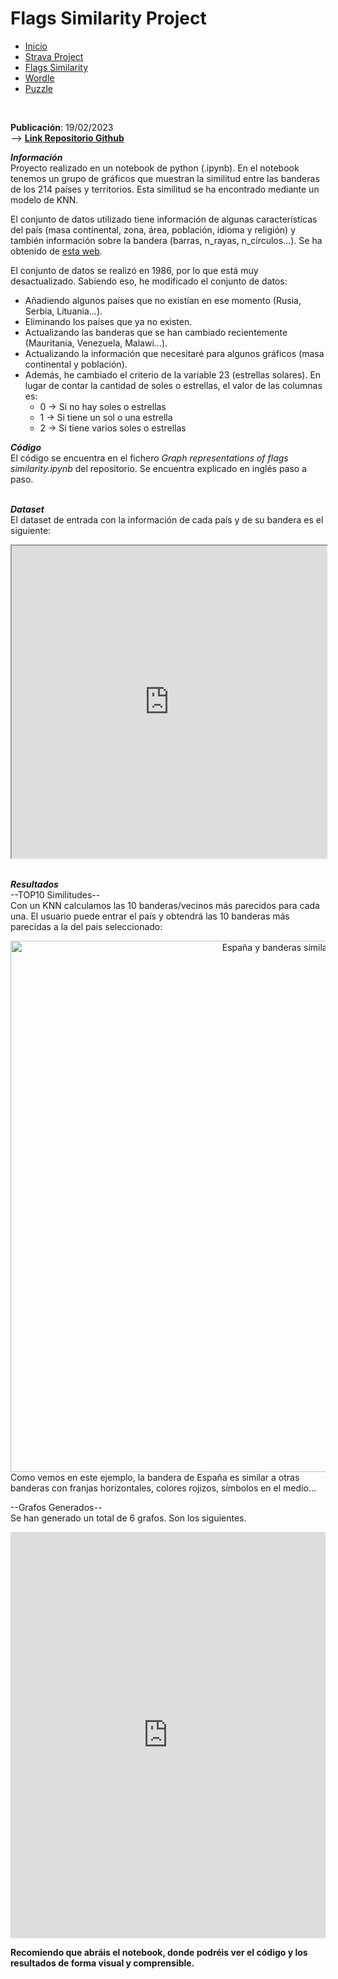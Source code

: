 # Flags Similarity Project

<div class="tabs">
  <ul>
    <li><a href="../">Inicio</a></li>
    <li><a href="/Strava/">Strava Project</a></li>
    <li><a href="/Flags_Similarity/">Flags Similarity</a></li>
    <li><a href="/Wordle_Solver/">Wordle</a></li>
    <li><a href="/Puzzle_Solver/">Puzzle</a></li>
  </ul>
</div>
<link rel="stylesheet" href="/custom.css"><br>

**Publicación**: 19/02/2023<br>
--> **[Link Repositorio Github](https://github.com/arnaugr55/Flags-Similarity)**<br>

***Información***<br>
Proyecto realizado en un notebook de python (.ipynb). En el notebook tenemos un grupo de gráficos que muestran la similitud entre las banderas de los 214 países y territorios. Esta similitud se ha encontrado mediante un modelo de KNN.

El conjunto de datos utilizado tiene información de algunas características del país (masa continental, zona, área, población, idioma y religión) y también información sobre la bandera (barras, n_rayas, n_círculos...). Se ha obtenido de [esta web](https://archive.ics.uci.edu/ml/datasets/Flags).

El conjunto de datos se realizó en 1986, por lo que está muy desactualizado. Sabiendo eso, he modificado el conjunto de datos:
- Añadiendo algunos países que no existían en ese momento (Rusia, Serbia, Lituania...).
- Eliminando los países que ya no existen.
- Actualizando las banderas que se han cambiado recientemente (Mauritania, Venezuela, Malawi...).
- Actualizando la información que necesitaré para algunos gráficos (masa continental y población).
- Además, he cambiado el criterio de la variable 23 (estrellas solares). En lugar de contar la cantidad de soles o estrellas, el valor de las columnas es:
  - 0 -> Si no hay soles o estrellas
  - 1 -> Si tiene un sol o una estrella
  - 2 -> Si tiene varios soles o estrellas

***Código***<br>
El código se encuentra en el fichero *Graph representations of flags similarity.ipynb* del repositorio. Se encuentra explicado en inglés paso a paso.

<br>***Dataset***<br>
El dataset de entrada con la información de cada país y de su bandera es el siguiente:
<iframe src="https://arnaugr55.github.io/Flags_Similarity/resources/banderas_paises.html" width="100%" height="500px"></iframe>

<br>

<br>***Resultados***<br>
--TOP10 Similitudes--<br>
Con un KNN calculamos las 10 banderas/vecinos más parecidos para cada una. El usuario puede entrar el país y obtendrá las 10 banderas más parecidas a la del país seleccionado:
<div style="text-align: center;">
  <img src="https://arnaugr55.github.io/Flags_Similarity/resources/top10_similitud.png" alt="España y banderas similares" width="850">
</div>
Como vemos en este ejemplo, la bandera de España es similar a otras banderas con franjas horizontales, colores rojizos, símbolos en el medio...<br>


--Grafos Generados--<br>
Se han generado un total de 6 grafos. Son los siguientes.
<iframe src="https://arnaugr55.github.io/Flags_Similarity/resources/grafos_banderas_tabla.html" 
    width="100%" 
    height="650px" 
    style="border: none; overflow-x: auto;">
</iframe>

**Recomiendo que abráis el notebook, donde podréis ver el código y los resultados de forma visual y comprensible.**


